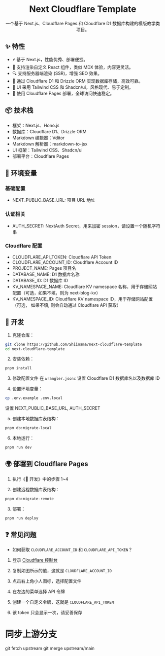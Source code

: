 <p align="center">
  <h1 align="center">Next Cloudflare Template</h1>
</p>

<p align="center">
  一个基于 Next.js、Cloudflare Pages 和 Cloudflare D1 数据库构建的模版教学类项目。
</p>

## ✨ 特性

- ⚡️ 基于 Next.js，性能优秀、部署便捷。
- 🎯 支持渲染自定义 React 组件，类似 MDX 体验，内容更灵活。
- 🔍 支持服务器端渲染 (SSR)，增强 SEO 效果。
- 💾 通过 Cloudflare D1 和 Drizzle ORM 实现数据库存储，高效可靠。
- 🎨 UI 采用 Tailwind CSS 和 Shadcn/ui，风格现代、易于定制。
- 🚀 使用 Cloudflare Pages 部署，全球访问快速稳定。

## 📦 技术栈

- 框架：Next.js、Hono.js
- 数据库：Cloudflare D1、Drizzle ORM
- Markdown 编辑器：Vditor
- Markdown 解析器：markdown-to-jsx
- UI 框架：Tailwind CSS、Shadcn/ui
- 部署平台：Cloudflare Pages

## 🔑 环境变量

### 基础配置

- NEXT_PUBLIC_BASE_URL: 项目 URL 地址

### 认证相关

- AUTH_SECRET: NextAuth Secret，用来加密 session，请设置一个随机字符串

### Cloudflare 配置

- CLOUDFLARE_API_TOKEN: Cloudflare API Token
- CLOUDFLARE_ACCOUNT_ID: Cloudflare Account ID
- PROJECT_NAME: Pages 项目名
- DATABASE_NAME: D1 数据库名称
- DATABASE_ID: D1 数据库 ID
- KV_NAMESPACE_NAME: Cloudflare KV namespace 名称，用于存储网站配置（可选，如果不填，则为 next-blog-kv）
- KV_NAMESPACE_ID: Cloudflare KV namespace ID，用于存储网站配置 （可选， 如果不填, 则会自动通过 Cloudflare API 获取）

## 🚧 开发

1. 克隆仓库：

```bash
git clone https://github.com/Shiinama/next-cloudflare-template
cd next-cloudflare-template
```

2. 安装依赖：

```bash
pnpm install
```

3. 修改配置文件
   在 `wrangler.jsonc` 设置 Cloudflare D1 数据库名以及数据库 ID

4. 设置环境变量：

```bash
cp .env.example .env.local
```

设置 NEXT_PUBLIC_BASE_URL, AUTH_SECRET

5. 创建本地数据库表结构：

```bash
pnpm db:migrate-local
```

6. 本地运行：

```bash
pnpm run dev
```

## 🌍 部署到 Cloudflare Pages

1. 执行《🚧 开发》中的步骤 1~4

2. 创建远程数据库表结构：

```bash
pnpm db:migrate-remote
```

3. 部署：

```bash
pnpm run deploy
```

## ❓ 常见问题

- 如何获取 `CLOUDFLARE_ACCOUNT_ID` 和 `CLOUDFLARE_API_TOKEN`？

1. 登录 [Cloudflare 控制台](https://dash.cloudflare.com)

2. 复制如图所示的值，这就是 `CLOUDFLARE_ACCOUNT_ID`

3. 点击右上角小人图标，选择配置文件

4. 在左边的菜单选择 API 令牌

5. 创建一个自定义令牌，这就是 `CLOUDFLARE_API_TOKEN`

6. 该 token 只会显示一次，请妥善保存

# 同步上游分支

git fetch upstream
git merge upstream/main
